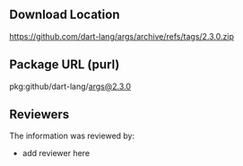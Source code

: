 ## Download Location

https://github.com/dart-lang/args/archive/refs/tags/2.3.0.zip

## Package URL (purl)

pkg:github/dart-lang/args@2.3.0

## Reviewers

The information was reviewed by:

* add reviewer here
